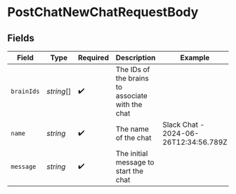 # PostChatNewChatRequestBody


## Fields

| Field                                            | Type                                             | Required                                         | Description                                      | Example                                          |
| ------------------------------------------------ | ------------------------------------------------ | ------------------------------------------------ | ------------------------------------------------ | ------------------------------------------------ |
| `brainIds`                                       | *string*[]                                       | :heavy_check_mark:                               | The IDs of the brains to associate with the chat |                                                  |
| `name`                                           | *string*                                         | :heavy_check_mark:                               | The name of the chat                             | Slack Chat - 2024-06-26T12:34:56.789Z            |
| `message`                                        | *string*                                         | :heavy_check_mark:                               | The initial message to start the chat            |                                                  |